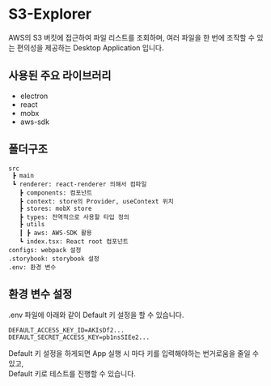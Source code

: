 # S3-Explorer
AWS의 S3 버킷에 접근하여 파일 리스트를 조회하며, 
여러 파일을 한 번에 조작할 수 있는 편의성을 제공하는 Desktop Application 입니다.

## 사용된 주요 라이브러리
- electron
- react
- mobx
- aws-sdk

## 폴더구조
```
src
 ┣ main
 ┗ renderer: react-renderer 의해서 컴파일
   ┣ components: 컴포넌트
   ┣ context: store의 Provider, useContext 위치
   ┣ stores: mobX store
   ┣ types: 전역적으로 사용할 타입 정의
   ┣ utils
   ┃ ┣ aws: AWS-SDK 활용
   ┗ index.tsx: React root 컴포넌트
configs: webpack 설정
.storybook: storybook 설정
.env: 환경 변수
 ```

 ## 환경 변수 설정
.env 파일에 아래와 같이 Default 키 설정을 할 수 있습니다.<br/>
 ```
DEFAULT_ACCESS_KEY_ID=AKIsDf2...
DEFAULT_SECRET_ACCESS_KEY=pb1nsSIEe2...
 ```
Default 키 설정을 하게되면 App 실행 시 마다 키를 입력해야하는 번거로움을 줄일 수 있고,<br/>
Default 키로 테스트를 진행할 수 있습니다.
